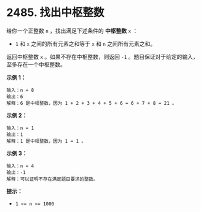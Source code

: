 # 2485. 找出中枢整数

给你一个正整数 `n` ，找出满足下述条件的 **中枢整数** `x` ：

- `1` 和 `x` 之间的所有元素之和等于 `x` 和 `n` 之间所有元素之和。

返回中枢整数 `x` 。如果不存在中枢整数，则返回 `-1` 。题目保证对于给定的输入，至多存在一个中枢整数。

**示例 1：**

```()
输入：n = 8
输出：6
解释：6 是中枢整数，因为 1 + 2 + 3 + 4 + 5 + 6 = 6 + 7 + 8 = 21 。
```

**示例 2：**

```()
输入：n = 1
输出：1
解释：1 是中枢整数，因为 1 = 1 。
```

**示例 3：**

```()
输入：n = 4
输出：-1
解释：可以证明不存在满足题目要求的整数。
```

**提示：**

- `1 <= n <= 1000`
